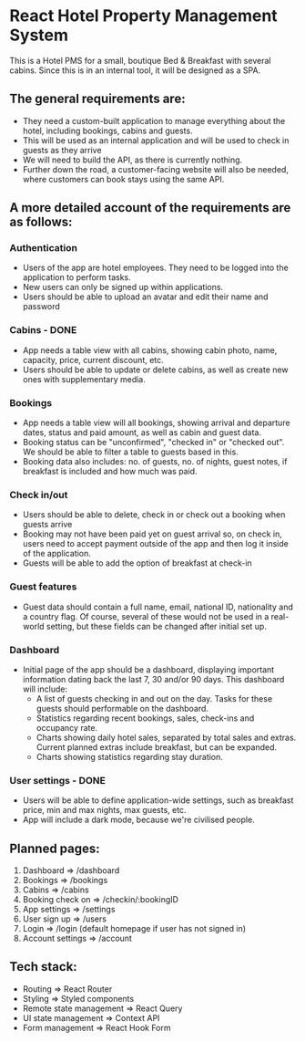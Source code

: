 # React Hotel Property Management System

This is a Hotel PMS for a small, boutique Bed & Breakfast with several cabins. Since this is in an internal tool, it will be designed as a SPA.

## The general requirements are:

- They need a custom-built application to manage everything about the hotel, including bookings, cabins and guests.
- This will be used as an internal application and will be used to check in guests as they arrive
- We will need to build the API, as there is currently nothing.
- Further down the road, a customer-facing website will also be needed, where customers can book stays using the same API.

## A more detailed account of the requirements are as follows:

### Authentication

- Users of the app are hotel employees. They need to be logged into the application to perform tasks.
- New users can only be signed up within applications.
- Users should be able to upload an avatar and edit their name and password

### Cabins - DONE

- App needs a table view with all cabins, showing cabin photo, name, capacity, price, current discount, etc.
- Users should be able to update or delete cabins, as well as create new ones with supplementary media.

### Bookings

- App needs a table view will all bookings, showing arrival and departure dates, status and paid amount, as well as cabin and guest data.
- Booking status can be "unconfirmed", "checked in" or "checked out". We should be able to filter a table to guests based in this.
- Booking data also includes: no. of guests, no. of nights, guest notes, if breakfast is included and how much was paid.

### Check in/out

- Users should be able to delete, check in or check out a booking when guests arrive
- Booking may not have been paid yet on guest arrival so, on check in, users need to accept payment outside of the app and then log it inside of the application.
- Guests will be able to add the option of breakfast at check-in

### Guest features

- Guest data should contain a full name, email, national ID, nationality and a country flag. Of course, several of these would not be used in a real-world setting, but these fields can be changed after initial set up.

### Dashboard

- Initial page of the app should be a dashboard, displaying important information dating back the last 7, 30 and/or 90 days. This dashboard will include:
  - A list of guests checking in and out on the day. Tasks for these guests should performable on the dashboard.
  - Statistics regarding recent bookings, sales, check-ins and occupancy rate.
  - Charts showing daily hotel sales, separated by total sales and extras. Current planned extras include breakfast, but can be expanded.
  - Charts showing statistics regarding stay duration.

### User settings - DONE

- Users will be able to define application-wide settings, such as breakfast price, min and max nights, max guests, etc.
- App will include a dark mode, because we're civilised people.

## Planned pages:

1. Dashboard => /dashboard
2. Bookings => /bookings
3. Cabins => /cabins
4. Booking check on => /checkin/:bookingID
5. App settings => /settings
6. User sign up => /users
7. Login => /login (default homepage if user has not signed in)
8. Account settings => /account

## Tech stack:

- Routing => React Router
- Styling => Styled components
- Remote state management => React Query
- UI state management => Context API
- Form management => React Hook Form
